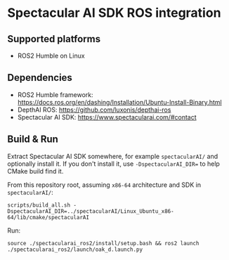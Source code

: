 # Spectacular AI SDK ROS integration

## Supported platforms

* ROS2 Humble on Linux

## Dependencies

* ROS2 Humble framework: https://docs.ros.org/en/dashing/Installation/Ubuntu-Install-Binary.html
* DepthAI ROS: https://github.com/luxonis/depthai-ros
* Spectacular AI SDK: https://www.spectacularai.com/#contact

## Build & Run

Extract Spectacular AI SDK somewhere, for example `spectacularAI/` and optionally install it. If you don't install it, use `-DspectacularAI_DIR=` to help CMake build find it.

From this repository root, assuming `x86-64` architecture and SDK in `spectacularAI/`:
```
scripts/build_all.sh -DspectacularAI_DIR=../spectacularAI/Linux_Ubuntu_x86-64/lib/cmake/spectacularAI
```

Run:
```
source ./spectacularai_ros2/install/setup.bash && ros2 launch ./spectacularai_ros2/launch/oak_d.launch.py
```
